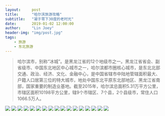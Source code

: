 ```yaml
---
layout:     post
title:      "哈尔滨旅游攻略"
subtitle:   "凝于零下30度的老时光"
date:       2019-01-02 12:00:00
author:     "Lin Joey"
header-img: "img/post.jpg"
tags:
    - 旅游
    - 东北旅游
---
```

>哈尔滨市，别称“冰城”。是黑龙江省的12个地级市之一。黑龙江省省会、副省级市、中国东北地区中心城市之一，哈尔滨都市圈核心城市，是东北北部交通、政治、经济、文化、金融中心，是中国省辖市中陆地管辖面积最大、户籍人口居第三位的特大城市，地处中国东北平原东北部地区、黑龙江省南部，国家重要的制造业基地。截至2015年，哈尔滨总面积5.31万平方公里，市辖区面积10198平方公里，辖9个市辖区、7个县，2个县级市，常住人口1066.5万人。

![](http://ww1.sinaimg.cn/large/7c08400ely1g2oborzwauj210r1g078x.jpg)
![](http://ww1.sinaimg.cn/large/7c08400ely1g2obosedkij20m20v7wi6.jpg)
![](http://ww1.sinaimg.cn/large/7c08400ely1g2oborzolzj20m20v70wg.jpg)
![](http://ww1.sinaimg.cn/large/7c08400ely1g2obos13yjj20m20v7aek.jpg)
![](http://ww1.sinaimg.cn/large/7c08400ely1g2obos0im9j20m20v7aep.jpg)
![](http://ww1.sinaimg.cn/large/7c08400ely1g2obos1v13j20m20v7tdj.jpg)
![](http://ww1.sinaimg.cn/large/7c08400ely1g2obpdwzjhj20m20v7dk9.jpg)
![](http://ww1.sinaimg.cn/large/7c08400ely1g2obpdydk0j20m20v778t.jpg)
![](http://ww1.sinaimg.cn/large/7c08400ely1g2obpdyp57j20m20v7jvw.jpg)
![](http://ww1.sinaimg.cn/large/7c08400ely1g2obpdxvumj20m20v7td0.jpg)
![](http://ww1.sinaimg.cn/large/7c08400ely1g2obpemm5rj20m20v7q7f.jpg)
![](http://ww1.sinaimg.cn/large/7c08400ely1g2obpdxza9j20m20v7diy.jpg)
![](http://ww1.sinaimg.cn/large/7c08400ely1g2obqn2zx7j20m20v7q7z.jpg)
![](http://ww1.sinaimg.cn/large/7c08400ely1g2obqn3asnj20m20v7gpz.jpg)
![](http://ww1.sinaimg.cn/large/7c08400ely1g2obqn3uepj20m20v7jvs.jpg)
![](http://ww1.sinaimg.cn/large/7c08400ely1g2obqn3i3gj20m20v778v.jpg)
![](http://ww1.sinaimg.cn/large/7c08400ely1g2obqn33fhj20m20v7adb.jpg)